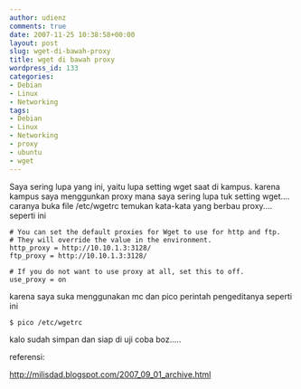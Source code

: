 ```yaml
---
author: udienz
comments: true
date: 2007-11-25 10:38:58+00:00
layout: post
slug: wget-di-bawah-proxy
title: wget di bawah proxy
wordpress_id: 133
categories:
- Debian
- Linux
- Networking
tags:
- Debian
- Linux
- Networking
- proxy
- ubuntu
- wget
---
```


Saya sering lupa yang ini, yaitu lupa setting wget saat di kampus. karena kampus saya menggunkan proxy mana saya sering lupa tuk setting wget.... caranya buka file /etc/wgetrc temukan kata-kata yang berbau proxy....  seperti ini

    
    # You can set the default proxies for Wget to use for http and ftp.
    # They will override the value in the environment.
    http_proxy = http://10.10.1.3:3128/
    ftp_proxy = http://10.10.1.3:3128/
    
    # If you do not want to use proxy at all, set this to off.
    use_proxy = on


karena saya suka menggunakan mc dan pico perintah pengeditanya seperti ini

`$ pico /etc/wgetrc`

kalo sudah simpan dan siap di uji coba boz.....

referensi:

http://milisdad.blogspot.com/2007_09_01_archive.html
